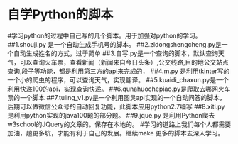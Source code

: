 
自学Python的脚本
=============
#学习python的过程中自己写的几个脚本。用于加强对python的学习。
##1.shouji.py 是一个自动生成手机号的脚本。
##2.zidongshengcheng.py是一个自动生成姓名的方式，过于简单
##3.自写.py是一个查询的脚本，默认查询天气，可以查询火车票，查看新闻（新闻来自今日头条）,公交线路,目的地公交站点查询,段子等功能，都是利用第三方的api来完成的，
##4.m.py 是利用tkinter写的一个小的爬虫的程序，可以查询天气，实现翻译。
##5.kuaidi_chaxun.py是一个利用快递100的api，实现查询快递。
##6.qunahuochepiao.py是爬取去哪网火车票的一个脚本
##7.tuling_v1.py是一个利用图灵api实现的一个自动问答的脚本，后期可以做微信公众号的自动回复功能，此脚本应用python2.7编写
##8.xiti.py 是利用python实现的java100题的部分题。
##9.jque.py 是利用Python爬去w3school的JQuery的文章的。保存在本地的。
#学习的道路上我们每个人都需要加油，趟更多坑，才能有利于自己的发展。继续make 更多的脚本去深入学习。
